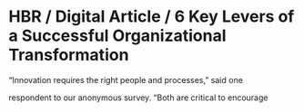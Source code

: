 # HBR / Digital Article / 6 Key Levers of a Successful Organizational Transformation

“Innovation requires the right people and processes,” said one

respondent to our anonymous survey. “Both are critical to encourage